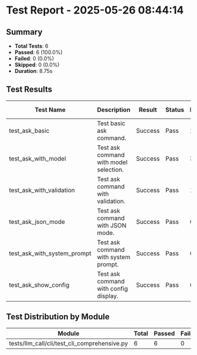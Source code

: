 # Test Report - 2025-05-26 08:44:14

## Summary
- **Total Tests**: 6
- **Passed**: 6 (100.0%)
- **Failed**: 0 (0.0%)
- **Skipped**: 0 (0.0%)
- **Duration**: 8.75s

## Test Results

| Test Name | Description | Result | Status | Duration | Timestamp | Error Message |
|-----------|-------------|--------|--------|----------|-----------|---------------|
| test_ask_basic | Test basic ask command. | Success | Pass | 1.919s | 2025-05-26 08:44:16 |  |
| test_ask_with_model | Test ask command with model selection. | Success | Pass | 3.069s | 2025-05-26 08:44:19 |  |
| test_ask_with_validation | Test ask command with validation. | Success | Pass | 1.800s | 2025-05-26 08:44:21 |  |
| test_ask_json_mode | Test ask command with JSON mode. | Success | Pass | 0.779s | 2025-05-26 08:44:22 |  |
| test_ask_with_system_prompt | Test ask command with system prompt. | Success | Pass | 0.461s | 2025-05-26 08:44:22 |  |
| test_ask_show_config | Test ask command with config display. | Success | Pass | 0.559s | 2025-05-26 08:44:23 |  |

## Test Distribution by Module

| Module | Total | Passed | Failed | Skipped |
|--------|-------|--------|--------|---------|
| tests/llm_call/cli/test_cli_comprehensive.py | 6 | 6 | 0 | 0 |